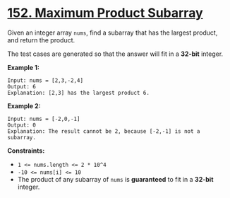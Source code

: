 # [152. Maximum Product Subarray](https://leetcode.com/problems/maximum-product-subarray/description/)

Given an integer array `nums`, find a subarray that has the largest product, and return the product.

The test cases are generated so that the answer will fit in a **32-bit** integer.

**Example 1:**

```
Input: nums = [2,3,-2,4]
Output: 6
Explanation: [2,3] has the largest product 6.
```

**Example 2:**

```
Input: nums = [-2,0,-1]
Output: 0
Explanation: The result cannot be 2, because [-2,-1] is not a subarray.
```

**Constraints:**

-   `1 <= nums.length <= 2 * 10^4`
-   `-10 <= nums[i] <= 10`
-   The product of any subarray of `nums` is **guaranteed** to fit in a **32-bit** integer.
